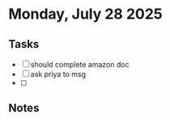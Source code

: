 # Monday, July 28 2025

## Tasks

- [ ] should complete amazon doc
- [ ] ask priya to msg
- [ ] 

## Notes

